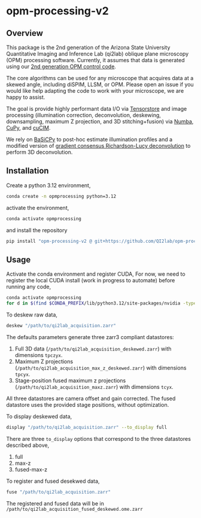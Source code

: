 # opm-processing-v2

<!-- [![License](https://img.shields.io/pypi/l/opm-processing-v2.svg?color=green)](https://github.com/QI2lab/opm-processing-v2/blob/2b85d72afad0bbd6e2c52c1b733a5b5ac211a9ab/LICENSE)
# [![PyPI](https://img.shields.io/pypi/v/opm-processing-v2.svg?color=green)](https://pypi.org/project/opm-processing-v2)
# [![Python Version](https://img.shields.io/pypi/pyversions/opm-processing-v2.svg?color=green)](https://python.org)
[![CI](https://github.com/qi2lab/opm-processing-v2/actions/workflows/ci.yml/badge.svg)](https://github.com/qi2lab/opm-processing-v2/actions/workflows/ci.yml)
# [![codecov](https://codecov.io/gh/qi2lab/opm-processing-v2/branch/main/graph/badge.svg)](https://codecov.io/gh/qi2lab/opm-processing-v2) -->

## Overview 

This package is the 2nd generation of the Arizona State University Quantitative Imaging and Inference Lab (qi2lab) oblique plane microscopy (OPM) processing software. Currently, it assumes that data is generated using our [2nd generation OPM control code](https://github.com/QI2lab/opm-v2). 

The core algorithms can be used for any microscope that acquires data at a skewed angle, including diSPIM, LLSM, or OPM. Please open an issue if you would like help adapting the code to work with your microscope, we are happy to assist.

The goal is provide highly performant data I/O via [Tensorstore](https://google.github.io/tensorstore/) and image processing (illumination correction, deconvolution, deskewing, downsampling, maximum Z projection, and 3D stitching+fusion) via [Numba](https://numba.pydata.org/), [CuPy](https://cupy.dev/), and [cuCIM](https://github.com/rapidsai/cucim?tab=readme-ov-file).

We rely on [BaSiCPy](https://github.com/peng-lab/BaSiCPy) to post-hoc estimate illumination profiles and a modified version of [gradient consensus Richardson-Lucy deconvolution](https://zenodo.org/records/10278919) to perform 3D deconvolution.
## Installation

Create a python 3.12 environment,
```bash
conda create -n opmprocessing python=3.12
```

activate the environment,
```bash
conda activate opmprocessing
```

and install the repository
```bash
pip install "opm-processing-v2 @ git+https://github.com/QI2lab/opm-processing-v2"
```


## Usage

Activate the conda environment and register CUDA,
For now, we need to register the local CUDA install (work in progress to automate) before running any code,
```bash
conda activate opmprocessing
for d in $(find $CONDA_PREFIX/lib/python3.12/site-packages/nvidia -type d -name lib); do     export LD_LIBRARY_PATH="$d:$LD_LIBRARY_PATH"; done
```

To deskew raw data,
```bash
deskew "/path/to/qi2lab_acquisition.zarr"
```

The defaults parameters generate three zarr3 compliant datastores:
1. Full 3D data (`/path/to/qi2lab_acquisition_deskewed.zarr`) with dimensions `tpczyx`.
2. Maximum Z projections (`/path/to/qi2lab_acquisition_max_z_deskewed.zarr`) with dimensions `tpcyx`. 
3. Stage-position fused maximum z projections (`/path/to/qi2lab_acquisition_maxz.zarr`) with dimensions `tcyx`.

All three datastores are camera offset and gain corrected. The fused datastore uses the provided stage positions, without optimization.

To display deskewed data, 
```bash
display "/path/to/qi2lab_acquisition.zarr" --to_display full
```

There are three `to_display` options that correspond to the three datastores described above,
1. full
2. max-z
3. fused-max-z

To register and fused desekwed data,
```bash
fuse "/path/to/qi2lab_acquisition.zarr"
```

The registered and fused data will be in `/path/to/qi2lab_acquisition_fused_deskewed.ome.zarr`